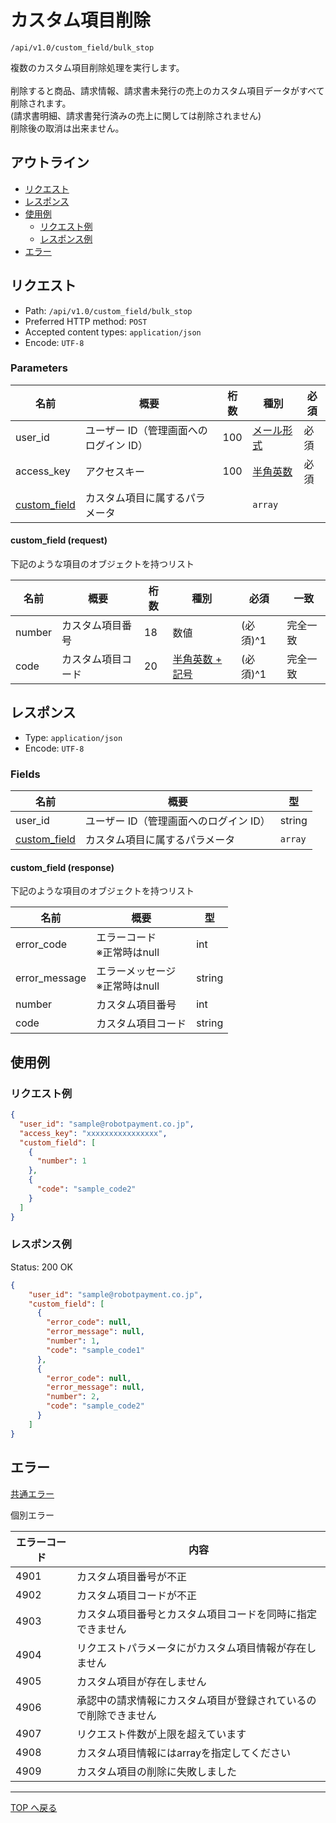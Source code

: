 # カスタム項目削除

`/api/v1.0/custom_field/bulk_stop`

複数のカスタム項目削除処理を実行します。
<br> 
<br> 削除すると商品、請求情報、請求書未発行の売上のカスタム項目データがすべて削除されます。
<br> (請求書明細、請求書発行済みの売上に関しては削除されません)
<br> 削除後の取消は出来ません。

## アウトライン

- [リクエスト](#リクエスト)
- [レスポンス](#レスポンス)
- [使用例](#使用例)
  - [リクエスト例](#リクエスト例)
  - [レスポンス例](#レスポンス例)
- [エラー](#エラー)

## リクエスト

- Path: `/api/v1.0/custom_field/bulk_stop`
- Preferred HTTP method: `POST`
- Accepted content types: `application/json`
- Encode: `UTF-8`

### Parameters

| 名前                                  | 概要                                   | 桁数 | 種別                              | 必須 |
| ------------------------------------- | -------------------------------------- | ---- | --------------------------------- | ---- |
| user_id                               | ユーザー ID（管理画面へのログイン ID） | 100  | [メール形式](../../index.md#種別) | 必須 |
| access_key                            | アクセスキー                           | 100  | [半角英数](../../index.md#種別)   | 必須 |
| [custom_field](#custom_field-request) | カスタム項目に属するパラメータ         |      | `array`                           |      |

#### custom_field (request)

下記のような項目のオブジェクトを持つリスト

| 名前   | 概要               | 桁数 | 種別                                   | 必須     | 一致     |
| ------ | ------------------ | ---- | -------------------------------------- | -------- | -------- |
| number | カスタム項目番号   | 18   | 数値                                   | (必須)^1 | 完全一致 |
| code   | カスタム項目コード | 20   | [半角英数 + 記号](../../index.md#種別) | (必須)^1 | 完全一致 |

## レスポンス

- Type: `application/json`
- Encode: `UTF-8`

### Fields

| 名前                                   | 概要                                   | 型      |
| -------------------------------------- | -------------------------------------- | ------- |
| user_id                                | ユーザー ID（管理画面へのログイン ID） | string  |
| [custom_field](#custom_field-response) | カスタム項目に属するパラメータ         | `array` |

#### custom_field (response)

下記のような項目のオブジェクトを持つリスト

| 名前          | 概要                                       | 型     |
| ------------- | ------------------------------------------ | ------ |
| error_code    | エラーコード <br> ※正常時はnull            | int    |
| error_message | エラーメッセージ <br> ※正常時はnull        | string |
| number        | カスタム項目番号                           | int    |
| code          | カスタム項目コード                         | string |

## 使用例

### リクエスト例

```json
{
  "user_id": "sample@robotpayment.co.jp",
  "access_key": "xxxxxxxxxxxxxxxx",
  "custom_field": [
    {
      "number": 1
    },
    {
      "code": "sample_code2"
    }
  ]
}
```

### レスポンス例

Status: 200 OK

```json
{
    "user_id": "sample@robotpayment.co.jp",
    "custom_field": [
      {
        "error_code": null,
        "error_message": null,
        "number": 1,
        "code": "sample_code1"
      },
      {
        "error_code": null,
        "error_message": null,
        "number": 2,
        "code": "sample_code2"
      }
    ]
}
```

## エラー

[共通エラー](../../index.md#共通エラー)

個別エラー

| エラーコード | 内容                                                             |
| ------------ | ---------------------------------------------------------------- |
| 4901         | カスタム項目番号が不正                                           |
| 4902         | カスタム項目コードが不正                                         |
| 4903         | カスタム項目番号とカスタム項目コードを同時に指定できません        |
| 4904         | リクエストパラメータにがカスタム項目情報が存在しません           |
| 4905         | カスタム項目が存在しません                                       |
| 4906         | 承認中の請求情報にカスタム項目が登録されているので削除できません |
| 4907         | リクエスト件数が上限を超えています                               |
| 4908         | カスタム項目情報にはarrayを指定してください                    |
| 4909         | カスタム項目の削除に失敗しました                                 |

---

[TOP へ戻る](../../index.md)
